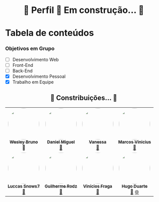 <h1 align="center"> 
	🚧  Perfil 🚀 Em construção...  🚧
</h1>

Tabela de conteúdos
=================
<!--ts-->
  ### Objetivos em Grupo

- [ ] Desenvolvimento Web
- [ ] Front-End
- [ ] Back-End
- [x] Desenvolvimento Pessoal
- [x] Trabalho em Equipe
<!--te-->

<h2 align="center"> 
	🚀 Constribuições...  🚧
</h2>
<table>
  <tr>
    <td align="center"><a href="https://github.com/weskbru"><img style="border-radius: 50%;" src="https://avatars.githubusercontent.com/u/84283440?v=4" width="100px;" alt=""/><br /><sub><b>Wesley Bruno</b></sub></a><br /><a title="Desenvolvedor">🚀</a></td>
    <td align="center"><a href="https://github.com/daniel-miguel3003"><img style="border-radius: 50%;" src="https://avatars.githubusercontent.com/u/103386708?v=4" width="100px;" alt=""/><br /><sub><b>Daniel Miguel</b></sub></a><br /><a href="https://github.com/daniel-miguel3003" title="Desenvolvedor">🚀</a></td>
    <td align="center"><a href="https://github.com/Serpa153"><img style="border-radius: 50%;" src="https://avatars.githubusercontent.com/u/121724304?v=4" width="100px;" alt=""/><br /><sub><b>Vanessa</b></sub></a><br /><a href="https://github.com/Serpa153" title="Desenvolvedora">🚀</a></td>
    <td align="center"><a href="https://github.com/marcosviniciussb"><img style="border-radius: 50%;" src="https://avatars.githubusercontent.com/u/133262365?v=4" width="100px;" alt=""/><br /><sub><b>Marcos Vinicius</b></sub></a><br /><a href="https://github.com/marcosviniciussb" title="Desenvolvedor">🚀</a></td>
  </tr>
  <tr>
    <td align="center"><a href="https://rocketseat.com.br"><img style="border-radius: 50%;" src="https://avatars.githubusercontent.com/u/133277493?v=4" width="100px;" alt=""/><br /><sub><b>Luccas Snows7</b></sub></a><br /><a href="https://rocketseat.com.br/" title="Rocketseat">🚀</a></td>
    <td align="center"><a href="https://rocketseat.com.br"><img style="border-radius: 50%;" src="https://avatars0.githubusercontent.com/u/10366880?s=460&u=59e93e1752e9d2ece4b7d8e129d60caba9c94207&v=4" width="100px;" alt=""/><br /><sub><b>Guilherme Rodz</b></sub></a><br /><a href="https://rocketseat.com.br/" title="Rocketseat">🚀</a></td>
    <td align="center"><a href="https://rocketseat.com.br"><img style="border-radius: 50%;" src="https://avatars2.githubusercontent.com/u/37725197?s=460&u=446439436524c37f66e41f35b607dbb70358d5e4&v=4" width="100px;" alt=""/><br /><sub><b>Vinícios Fraga</b></sub></a><br /><a href="https://rocketseat.com.br/" title="Rocketseat">🚀</a></td>
    <td align="center"><a href="https://rocketseat.com.br"><img style="border-radius: 50%;" src="https://avatars3.githubusercontent.com/u/26551306?s=460&u=18446655ccae6c2a29eb177a104ecf32f029aa3a&v=4" width="100px;" alt=""/><br /><sub><b>Hugo Duarte</b></sub></a><br /><a href="https://rocketseat.com.br/" title="Rocketseat">🚀</a>  <a href="https://blog.rocketseat.com.br/" title="Blog">🌐</a></td>
  </tr>
</table>
